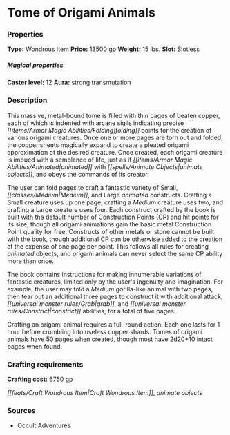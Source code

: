 ﻿---
Title: "Tome of Origami Animals"
Type: "Wondrous Item"
Price: "13500 gp"
Weight: "15 lbs."
Slot: "Slotless"
Caster level: "12"
Aura: "strong transmutation"
Description: |
  "This massive, metal-bound tome is filled with thin pages of beaten copper, each of which is indented with arcane sigils indicating precise folding points for the creation of various origami creatures. Once one or more pages are torn out and folded, the copper sheets magically expand to create a pleated origami approximation of the desired creature. Once created, each origami creature is imbued with a semblance of life, just as if animated with _animate objects_, and obeys the commands of its creator.
  The user can fold pages to craft a fantastic variety of Small, Medium, and Large animated constructs. Crafting a Small creature uses up one page, crafting a Medium creature uses two, and crafting a Large creature uses four. Each construct crafted by the book is built with the default number of Construction Points (CP) and hit points for its size, though all origami animations gain the basic metal Construction Point quality for free. Constructs of other metals or stone cannot be built with the book, though additional CP can be otherwise added to the creation at the expense of one page per point. This follows all rules for creating animated objects, and origami animals can never select the same CP ability more than once.
  The book contains instructions for making innumerable variations of fantastic creatures, limited only by the user's ingenuity and imagination. For example, the user may fold a Medium gorilla-like animal with two pages, then tear out an additional three pages to construct it with additional attack, grab, and constrict abilities, for a total of five pages.
  Crafting an origami animal requires a full-round action. Each one lasts for 1 hour before crumbling into useless copper shards. _Tomes of origami animals_ have 50 pages when created, though most have 2d20+10 intact pages when found."
Crafting cost: "6750 gp"
Sources: "['Occult Adventures']"
---

# Tome of Origami Animals

### Properties

**Type:** Wondrous Item **Price:** 13500 gp **Weight:** 15 lbs. **Slot:** Slotless

##### Magical properties

**Caster level:** 12 **Aura:** strong transmutation

### Description

This massive, metal-bound tome is filled with thin pages of beaten copper, each of which is indented with arcane sigils indicating precise _[[items/Armor Magic Abilities/Folding|folding]]_ points for the creation of various origami creatures. Once one or more pages are torn out and folded, the copper sheets magically expand to create a pleated origami approximation of the desired creature. Once created, each origami creature is imbued with a semblance of life, just as if _[[items/Armor Magic Abilities/Animated|animated]]_ with _[[spells/Animate Objects|animate objects]]_, and obeys the commands of its creator.

The user can fold pages to craft a fantastic variety of Small, _[[classes/Medium|Medium]]_, and Large _animated_ constructs. Crafting a Small creature uses up one page, crafting a _Medium_ creature uses two, and crafting a Large creature uses four. Each construct crafted by the book is built with the default number of Construction Points (CP) and hit points for its size, though all origami animations gain the basic metal Construction Point quality for free. Constructs of other metals or stone cannot be built with the book, though additional CP can be otherwise added to the creation at the expense of one page per point. This follows all rules for creating _animated_ objects, and origami animals can never select the same CP ability more than once.

The book contains instructions for making innumerable variations of fantastic creatures, limited only by the user's ingenuity and imagination. For example, the user may fold a _Medium_ gorilla-like animal with two pages, then tear out an additional three pages to construct it with additional attack, _[[universal monster rules/Grab|grab]]_, and _[[universal monster rules/Constrict|constrict]]_ abilities, for a total of five pages.

Crafting an origami animal requires a full-round action. Each one lasts for 1 hour before crumbling into useless copper shards. Tomes of origami animals have 50 pages when created, though most have 2d20+10 intact pages when found.

### Crafting requirements

**Crafting cost:** 6750 gp

_[[feats/Craft Wondrous Item|Craft Wondrous Item]]_, _animate objects_

### Sources

* Occult Adventures